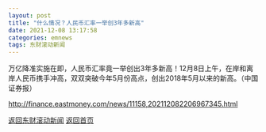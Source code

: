 ```yaml
---
layout: post
title: "什么情况？人民币汇率一举创3年多新高"
date: 2021-12-08 13:17:58
categories: emnews
tags: 东财滚动新闻
---
```


万亿降准实施在即，人民币汇率竟一举创出3年多新高！12月8日上午，在岸和离岸人民币携手冲高，双双突破今年5月份高点，创出2018年5月以来的新高。（中国证券报）

<http://finance.eastmoney.com/news/11158,202112082206967345.html>

[返回东财滚动新闻](../emnews/)
[返回首页](../)